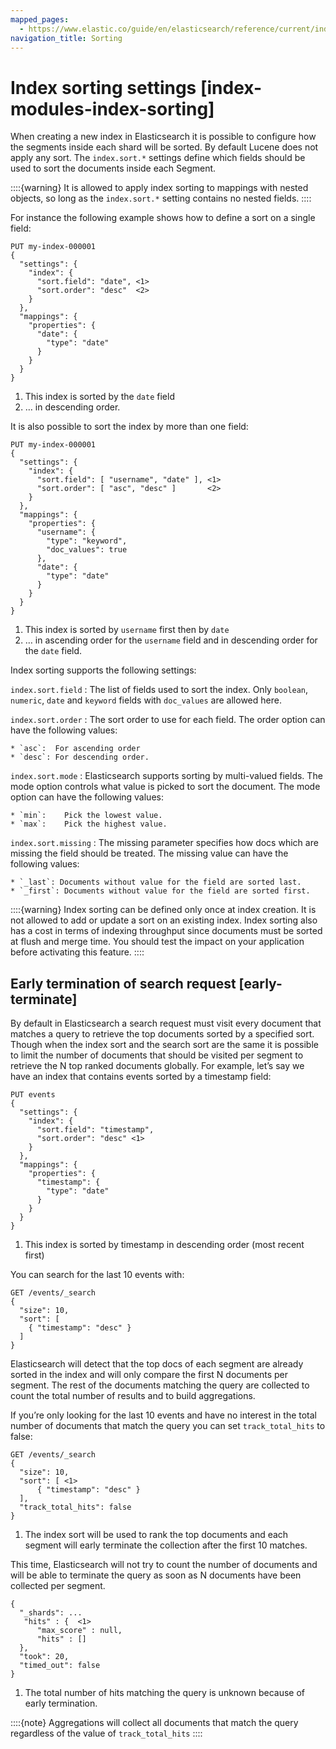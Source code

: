 ```yaml
---
mapped_pages:
  - https://www.elastic.co/guide/en/elasticsearch/reference/current/index-modules-index-sorting.html
navigation_title: Sorting
---
```


# Index sorting settings [index-modules-index-sorting]

When creating a new index in Elasticsearch it is possible to configure how the segments inside each shard will be sorted. By default Lucene does not apply any sort. The `index.sort.*` settings define which fields should be used to sort the documents inside each Segment.

::::{warning}
It is allowed to apply index sorting to mappings with nested objects, so long as the `index.sort.*` setting contains no nested fields.
::::


For instance the following example shows how to define a sort on a single field:

```console
PUT my-index-000001
{
  "settings": {
    "index": {
      "sort.field": "date", <1>
      "sort.order": "desc"  <2>
    }
  },
  "mappings": {
    "properties": {
      "date": {
        "type": "date"
      }
    }
  }
}
```

1. This index is sorted by the `date` field
2. …​ in descending order.


It is also possible to sort the index by more than one field:

```console
PUT my-index-000001
{
  "settings": {
    "index": {
      "sort.field": [ "username", "date" ], <1>
      "sort.order": [ "asc", "desc" ]       <2>
    }
  },
  "mappings": {
    "properties": {
      "username": {
        "type": "keyword",
        "doc_values": true
      },
      "date": {
        "type": "date"
      }
    }
  }
}
```

1. This index is sorted by `username` first then by `date`
2. …​ in ascending order for the `username` field and in descending order for the `date` field.


Index sorting supports the following settings:

`index.sort.field`
:   The list of fields used to sort the index. Only `boolean`, `numeric`, `date` and `keyword` fields with `doc_values` are allowed here.

`index.sort.order`
:   The sort order to use for each field. The order option can have the following values:

    * `asc`:  For ascending order
    * `desc`: For descending order.


`index.sort.mode`
:   Elasticsearch supports sorting by multi-valued fields. The mode option controls what value is picked to sort the document. The mode option can have the following values:

    * `min`: 	Pick the lowest value.
    * `max`: 	Pick the highest value.


`index.sort.missing`
:   The missing parameter specifies how docs which are missing the field should be treated. The missing value can have the following values:

    * `_last`: Documents without value for the field are sorted last.
    * `_first`: Documents without value for the field are sorted first.


::::{warning}
Index sorting can be defined only once at index creation. It is not allowed to add or update a sort on an existing index. Index sorting also has a cost in terms of indexing throughput since documents must be sorted at flush and merge time. You should test the impact on your application before activating this feature.
::::



## Early termination of search request [early-terminate]

By default in Elasticsearch a search request must visit every document that matches a query to retrieve the top documents sorted by a specified sort. Though when the index sort and the search sort are the same it is possible to limit the number of documents that should be visited per segment to retrieve the N top ranked documents globally. For example, let’s say we have an index that contains events sorted by a timestamp field:

```console
PUT events
{
  "settings": {
    "index": {
      "sort.field": "timestamp",
      "sort.order": "desc" <1>
    }
  },
  "mappings": {
    "properties": {
      "timestamp": {
        "type": "date"
      }
    }
  }
}
```

1. This index is sorted by timestamp in descending order (most recent first)


You can search for the last 10 events with:

```console
GET /events/_search
{
  "size": 10,
  "sort": [
    { "timestamp": "desc" }
  ]
}
```

Elasticsearch will detect that the top docs of each segment are already sorted in the index and will only compare the first N documents per segment. The rest of the documents matching the query are collected to count the total number of results and to build aggregations.

If you’re only looking for the last 10 events and have no interest in the total number of documents that match the query you can set `track_total_hits` to false:

```console
GET /events/_search
{
  "size": 10,
  "sort": [ <1>
      { "timestamp": "desc" }
  ],
  "track_total_hits": false
}
```

1. The index sort will be used to rank the top documents and each segment will early terminate the collection after the first 10 matches.


This time, Elasticsearch will not try to count the number of documents and will be able to terminate the query as soon as N documents have been collected per segment.

```console-result
{
  "_shards": ...
   "hits" : {  <1>
      "max_score" : null,
      "hits" : []
  },
  "took": 20,
  "timed_out": false
}
```

1. The total number of hits matching the query is unknown because of early termination.


::::{note}
Aggregations will collect all documents that match the query regardless of the value of `track_total_hits`
::::



